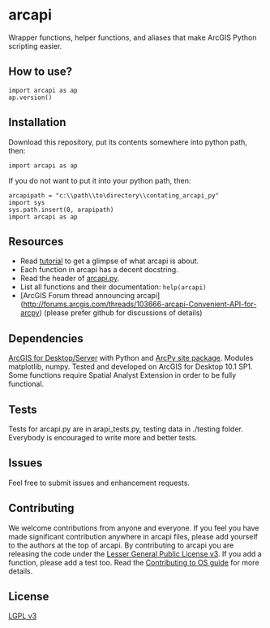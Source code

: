 arcapi
======
Wrapper functions, helper functions, and aliases that make ArcGIS Python scripting easier.

How to use?
-----------

    import arcapi as ap
    ap.version()


Installation
------------
Download this repository, put its contents somewhere into python path, then:

    import arcapi as ap

If you do not want to put it into your python path, then:

    arcapipath = "c:\\path\\to\directory\\contating_arcapi_py"
    import sys
    sys.path.insert(0, arapipath)
    import arcapi as ap

Resources
---------
- Read [tutorial](https://github.com/NERC-CEH/arcapi/blob/master/arcapi_tutorial.py) to get a glimpse of what arcapi is about.
- Each function in arcapi has a decent docstring.
- Read the header of [arcapi.py](https://github.com/NERC-CEH/arcapi/blob/master/arcapi.py).
- List all functions and their documentation: `help(arcapi)`
- [ArcGIS Forum thread announcing arcapi] (http://forums.arcgis.com/threads/103666-arcapi-Convenient-API-for-arcpy) (please prefer github for discussions of details)

Dependencies
------------
[ArcGIS for Desktop/Server](http://www.esri.com/software/arcgis/arcgis-for-desktop)
with Python and [ArcPy site package](http://resources.arcgis.com/en/help/main/10.1/index.html#/What_is_ArcPy/000v000000v7000000/).
Modules matplotlib, numpy.
Tested and developed on ArcGIS for Desktop 10.1 SP1.
Some functions require Spatial Analyst Extension in order to be fully functional.


Tests
-----
Tests for arcapi.py are in arapi_tests.py, testing data in ./testing folder.
Everybody is encouraged to write more and better tests.


Issues
------
Feel free to submit issues and enhancement requests.


Contributing
------------
We welcome contributions from anyone and everyone.
If you feel you have made significant contribution anywhere in arcapi files,
please add yourself to the authors at the top of arcapi.
By contributing to arcapi you are releasing the code under the [Lesser General Public License v3](http://choosealicense.com/licenses/lgpl-v3/).
If you add a function, please add a test too.
Read the [Contributing to OS guide](https://guides.github.com/overviews/os-contributing/) for more details.

License
-------
[LGPL v3](https://github.com/NERC-CEH/arcapi/blob/master/LICENSE)
